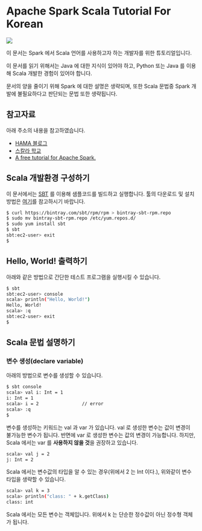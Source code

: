 # Apache Spark Scala Tutorial For Korean
![](http://spark.apache.org/docs/latest/img/spark-logo-hd.png)

이 문서는 Spark 에서 Scala 언어를 사용하고자 하는 개발자를 위한 튜토리얼입니다.

이 문서를 읽기 위해서는 Java 에 대한 지식이 있어야 하고, Python 또는 Java 를 이용해 Scala 개발한 경험이 있어야 합니다.

문서의 양을 줄이기 위해 Spark 에 대한 설명은 생략되며, 또한 Scala 문법중 Spark 개발에 불필요하다고 판단되는 문법 또한 생략됩니다.

## 참고자료

아래 주소의 내용을 참고하였습니다.

* [HAMA 블로그](http://hamait.tistory.com/554)
* [스칼라 학교](https://twitter.github.io/scala_school/ko/index.html)
* [A free tutorial for Apache Spark.](https://github.com/deanwampler/spark-scala-tutorial)

## Scala 개발환경 구성하기

이 문서에서는 [SBT](http://www.scala-sbt.org/download.html) 를 이용해 샘플코드를 빌드하고 실행합니다. 툴의 다운로드 및 설치방법은 [여기](http://www.scala-sbt.org/download.html)를 참고하시기 바랍니다.

```sh
$ curl https://bintray.com/sbt/rpm/rpm > bintray-sbt-rpm.repo
$ sudo mv bintray-sbt-rpm.repo /etc/yum.repos.d/
$ sudo yum install sbt
$ sbt
sbt:ec2-user> exit
$
```

## Hello, World! 출력하기

아래와 같은 방법으로 간단한 테스트 프로그램을 실행시킬 수 있습니다.

```sh
$ sbt
sbt:ec2-user> console
scala> println("Hello, World!")
Hello, World!
scala> :q
sbt:ec2-user> exit
$
```

## Scala 문법 설명하기

### 변수 생성(declare variable)

아래의 방법으로 변수를 생성할 수 있습니다.

```sh
$ sbt console
scala> val i: Int = 1
i: Int = 1
scala> i = 2                // error
scala> :q
$
```

변수를 생성하는 키워드는 val 과 var 가 있습니다. val 로 생성한 변수는 값이 변경이 불가능한 변수가 됩니다. 반면에 var 로 생성한 변수는 값의 변경이 가능합니다. 하지만, Scala 에서는 var 를 **사용하지 않을 것**을 권장하고 있습니다.

```sh
scala> val j = 2
j: Int = 2
```

Scala 에서는 변수값의 타입을 알 수 있는 경우(위에서 2 는 Int 이다.), 위와같이 변수타입을 생략할 수 있습니다.

```sh
scala> val k = 3
scala> println("class: " + k.getClass)
class: int
```

Scala 에서는 모든 변수는 객체입니다. 위에서 k 는 단순한 정수값이 아닌 정수형 객체가 됩니다.
